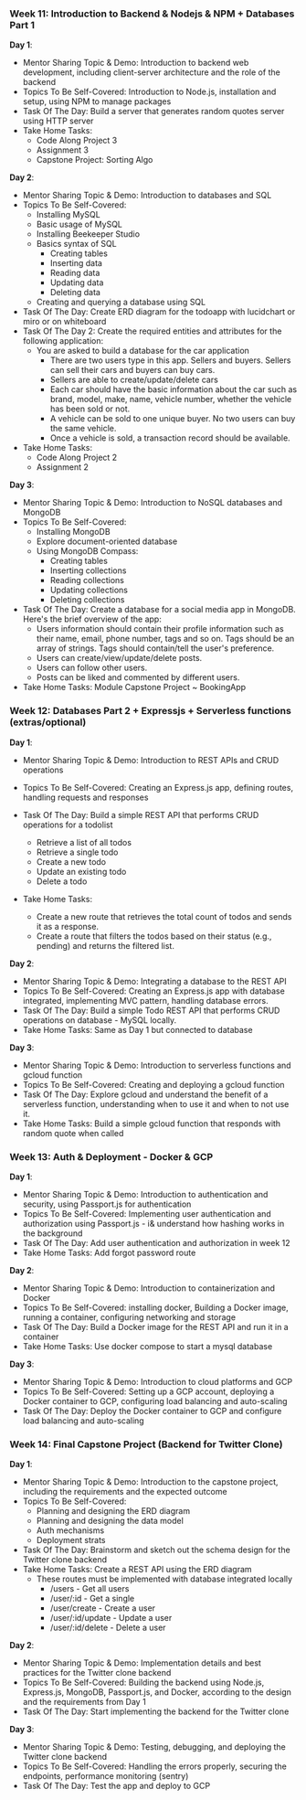 ### Week 11: Introduction to Backend & Nodejs & NPM + Databases Part 1

**Day 1**:

- Mentor Sharing Topic & Demo: Introduction to backend web development, including client-server architecture and the role of the backend
- Topics To Be Self-Covered: Introduction to Node.js, installation and setup, using NPM to manage packages
- Task Of The Day: Build a server that generates random quotes server using HTTP server
- Take Home Tasks:
  - Code Along Project 3
  - Assignment 3
  - Capstone Project: Sorting Algo

**Day 2**:

- Mentor Sharing Topic & Demo: Introduction to databases and SQL
- Topics To Be Self-Covered: 
	- Installing MySQL
	- Basic usage of MySQL
	- Installing Beekeeper Studio
	- Basics syntax of SQL
		- Creating tables
		- Inserting data
		- Reading data
		- Updating data
		- Deleting data
	- Creating and querying a database using SQL
- Task Of The Day: Create ERD diagram for the todoapp with lucidchart or miro or on whiteboard
- Task Of The Day 2: Create the required entities and attributes for the following application:
  - You are asked to build a database for the car application
    - There are two users type in this app. Sellers and buyers. Sellers can sell their cars and buyers can buy cars.
    - Sellers are able to create/update/delete cars
    - Each car should have the basic information about the car such as brand, model, make, name, vehicle number, whether the vehicle has been sold or not.
    - A vehicle can be sold to one unique buyer. No two users can buy the same vehicle.
    - Once a vehicle is sold, a transaction record should be available.
- Take Home Tasks:
  - Code Along Project 2
  - Assignment 2

**Day 3**:

- Mentor Sharing Topic & Demo: Introduction to NoSQL databases and MongoDB
- Topics To Be Self-Covered:
	- Installing MongoDB
	- Explore document-oriented database
	- Using MongoDB Compass:
		- Creating tables
		- Inserting collections
		- Reading collections
		- Updating collections
		- Deleting collections
- Task Of The Day: Create a database for a social media app in MongoDB. Here's the brief overview of the app:
  - Users information should contain their profile information such as their name, email, phone number, tags and so on. Tags should be an array of strings. Tags should contain/tell the user's preference.
  - Users can create/view/update/delete posts.
  - Users can follow other users.
  - Posts can be liked and commented by different users.
- Take Home Tasks: Module Capstone Project ~ BookingApp

### Week 12: Databases Part 2 + Expressjs + Serverless functions (extras/optional)

**Day 1**:

- Mentor Sharing Topic & Demo: Introduction to REST APIs and CRUD operations
- Topics To Be Self-Covered: Creating an Express.js app, defining routes, handling requests and responses
- Task Of The Day: Build a simple REST API that performs CRUD operations for a todolist
  - Retrieve a list of all todos
  - Retrieve a single todo
  - Create a new todo
  - Update an existing todo
  - Delete a todo

- Take Home Tasks: 
  - Create a new route that retrieves the total count of todos and sends it as a response.
  - Create a route that filters the todos based on their status (e.g., pending) and returns the filtered list.

**Day 2**:

- Mentor Sharing Topic & Demo: Integrating a database to the REST API
- Topics To Be Self-Covered: Creating an Express.js app with database integrated, implementing MVC pattern, handling database errors.
- Task Of The Day: Build a simple Todo REST API that performs CRUD operations on database - MySQL locally.
- Take Home Tasks: Same as Day 1 but connected to database

**Day 3**:

- Mentor Sharing Topic & Demo: Introduction to serverless functions and gcloud function
- Topics To Be Self-Covered: Creating and deploying a gcloud function
- Task Of The Day: Explore gcloud and understand the benefit of a serverless function, understanding when to use it and when to not use it.
- Take Home Tasks: Build a simple gcloud function that responds with random quote when called

### Week 13: Auth & Deployment - Docker & GCP

**Day 1**:

- Mentor Sharing Topic & Demo: Introduction to authentication and security, using Passport.js for authentication
- Topics To Be Self-Covered: Implementing user authentication and authorization using Passport.js - i& understand how hashing works in the background
- Task Of The Day: Add user authentication and authorization in week 12
- Take Home Tasks: Add forgot password route

**Day 2**:

- Mentor Sharing Topic & Demo: Introduction to containerization and Docker
- Topics To Be Self-Covered: installing docker, Building a Docker image, running a container, configuring networking and storage
- Task Of The Day: Build a Docker image for the REST API and run it in a container
- Take Home Tasks: Use docker compose to start a mysql database

**Day 3**:

- Mentor Sharing Topic & Demo: Introduction to cloud platforms and GCP
- Topics To Be Self-Covered: Setting up a GCP account, deploying a Docker container to GCP, configuring load balancing and auto-scaling
- Task Of The Day: Deploy the Docker container to GCP and configure load balancing and auto-scaling

### Week 14: Final Capstone Project (Backend for Twitter Clone)

**Day 1**:

- Mentor Sharing Topic & Demo: Introduction to the capstone project, including the requirements and the expected outcome
- Topics To Be Self-Covered:
  - Planning and designing the ERD diagram
  - Planning and designing the data model
  - Auth mechanisms
  - Deployment strats
- Task Of The Day: Brainstorm and sketch out the schema design for the Twitter clone backend
- Take Home Tasks: Create a REST API using the ERD diagram
  - These routes must be implemented with database integrated locally
    - /users - Get all users
    - /user/:id - Get a single
    - /user/create - Create a user
    - /user/:id/update - Update a user
    - /user/:id/delete - Delete a user

**Day 2**:

- Mentor Sharing Topic & Demo: Implementation details and best practices for the Twitter clone backend
- Topics To Be Self-Covered: Building the backend using Node.js, Express.js, MongoDB, Passport.js, and Docker, according to the design and the requirements from Day 1
- Task Of The Day: Start implementing the backend for the Twitter clone

**Day 3**:

- Mentor Sharing Topic & Demo: Testing, debugging, and deploying the Twitter clone backend
- Topics To Be Self-Covered: Handling the errors properly, securing the endpoints, performance monitoring (sentry)
- Task Of The Day: Test the app and deploy to GCP
